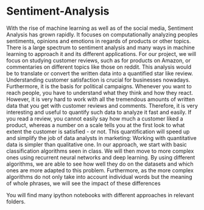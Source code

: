 # Sentiment-Analysis

With the rise of machine learning as well as of the social media, Sentiment Analysis
has grown rapidly. It focuses on computationally analyzing peoples sentiments, opinions and
emotions in regards of products or other topics. There is a large spectrum to sentiment analysis
and many ways in machine learning to approach it and its different applications.
For our project, we will focus on studying customer reviews, such as for products on Amazon,
or commentaries on different topics like those on reddit. This analysis would be to translate
or convert the written data into a quantified star like review.
Understanding customer satisfaction is crucial for businesses nowadays. Furthermore, it is
the basis for political campaigns. Whenever you want to reach people, you have to understand
what they think and how they react. However, it is very hard to work with all the tremendous
amounts of written data that you get with customer reviews and comments. Therefore, it is very
interesting and useful to quantify such data to analyze it fast and easily. If you read a review,
you cannot easily say how much a customer liked a product, whereas a number on a scale tells
you at the first look to what extent the customer is satisfied - or not. This quantification will
speed up and simplify the job of data analysts in marketing: Working with quantitative data is
simpler than qualitative one.
In our approach, we start with basic classification algorithms seen in class. We will then
move to more complex ones using recurrent neural networks and deep learning. By using different
algorithms, we are able to see how well they do on the datasets and which ones are more
adapted to this problem. Furthermore, as the more complex algorithms do not only take into
account individual words but the meaning of whole phrases, we will see the impact of these
differences

You will find many ipython notebooks with different approaches in relevant folders.
